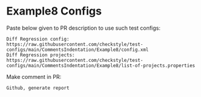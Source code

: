 # Example8 Configs
Paste below given to PR description to use such test configs:
```
Diff Regression config: https://raw.githubusercontent.com/checkstyle/test-configs/main/CommentsIndentation/Example8/config.xml
Diff Regression projects: https://raw.githubusercontent.com/checkstyle/test-configs/main/CommentsIndentation/Example8/list-of-projects.properties
```
Make comment in PR:
```
Github, generate report
```
